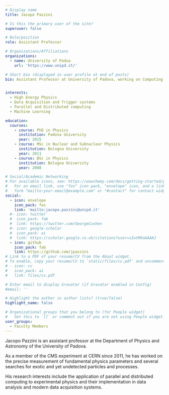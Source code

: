 ```yaml
---
# Display name
title: Jacopo Pazzini

# Is this the primary user of the site?
superuser: false

# Role/position
role: Assistant Professor

# Organizations/Affiliations
organizations:
  - name: University of Padua
    url: 'https://www.unipd.it/'

# Short bio (displayed in user profile at end of posts)
bio: Assistant Professor at University of Padova, working on Computing and Technological aspects of High Energy Physics.


interests:
  - High Energy Physics
  - Data Acquisition and Trigger systems
  - Parallel and Distributed computing
  - Machine Learning

education:
  courses:
    - course: PhD in Physics
      institution: Padova University
      year: 2015
    - course: MSc in Nuclear and Subnuclear Physics
      institution: Bologna University
      year: 2011
    - course: BSc in Physics
      institution: Bologna University
      year: 2008

# Social/Academic Networking
# For available icons, see: https://wowchemy.com/docs/getting-started/page-builder/#icons
#   For an email link, use "fas" icon pack, "envelope" icon, and a link in the
#   form "mailto:your-email@example.com" or "#contact" for contact widget.
social:
  - icon: envelope
    icon_pack: fas
    link: 'mailto:jacopo.pazzini@unipd.it'
  #- icon: twitter
  #  icon_pack: fab
  #  link: https://twitter.com/GeorgeCushen
  #- icon: google-scholar
  #  icon_pack: ai
  #  link: https://scholar.google.co.uk/citations?user=sIwtMXoAAAAJ
  - icon: github
    icon_pack: fab
    link: https://github.com/jpazzini
# Link to a PDF of your resume/CV from the About widget.
# To enable, copy your resume/CV to `static/files/cv.pdf` and uncomment the lines below.
# - icon: cv
#   icon_pack: ai
#   link: files/cv.pdf

# Enter email to display Gravatar (if Gravatar enabled in Config)
#email: ''

# Highlight the author in author lists? (true/false)
highlight_name: false

# Organizational groups that you belong to (for People widget)
#   Set this to `[]` or comment out if you are not using People widget.
user_groups:
  - Faculty Members
---
```


Jacopo Pazzini is an assistant professor at the Department of Physics and Astronomy of the University of Padova. 

As a member of the CMS experiment at CERN since 2011, he has worked on the precise measurement of fundamental physics parameters and several searches for exotic and yet undetected particles and processes. 

His research interests include the application of parallel and distributed computing to experimental physics and their implementation in data analysis and modern data acquisition systems.